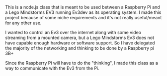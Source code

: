 This is a node.js class that is meant to be used between a Raspberry Pi and a Lego Mindstorms EV3 running Ev3dev as its operating system.
I made this project because of some niche requirements and it's not really useful/meant for any other use.

I wanted to control an Ev3 over the internet along with some video streaming from a mounted camera,
but a Lego Mindstorms Ev3 does not have capable enough hardware or software support.
So I have delegated the majority of the networking and thinking to be done by a Raspberry pi 3B+

Since the Raspberry Pi will have to do the "thinking", I made this class as a way to communicate with the Ev3 from the Pi.